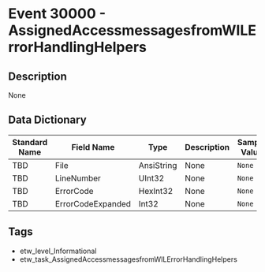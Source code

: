 # Event 30000 - AssignedAccessmessagesfromWILErrorHandlingHelpers

## Description
None

## Data Dictionary
|Standard Name|Field Name|Type|Description|Sample Value|
|---|---|---|---|---|
|TBD|File|AnsiString|None|`None`|
|TBD|LineNumber|UInt32|None|`None`|
|TBD|ErrorCode|HexInt32|None|`None`|
|TBD|ErrorCodeExpanded|Int32|None|`None`|

## Tags
* etw_level_Informational
* etw_task_AssignedAccessmessagesfromWILErrorHandlingHelpers